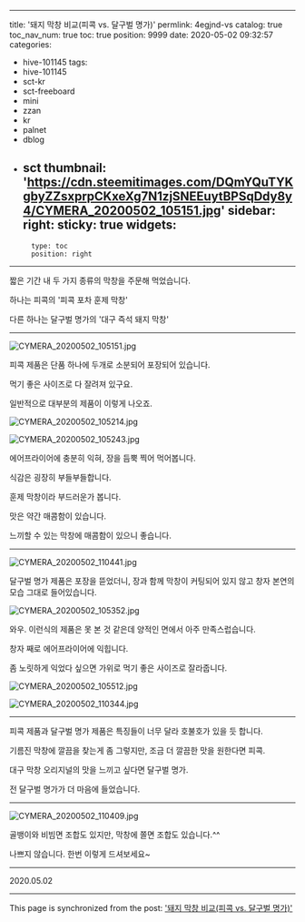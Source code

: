 
---
title: '돼지 막창 비교(피콕 vs. 달구벌 명가)'
permlink: 4egjnd-vs
catalog: true
toc_nav_num: true
toc: true
position: 9999
date: 2020-05-02 09:32:57
categories:
- hive-101145
tags:
- hive-101145
- sct-kr
- sct-freeboard
- mini
- zzan
- kr
- palnet
- dblog
- sct
thumbnail: 'https://cdn.steemitimages.com/DQmYQuTYKgbyZZsxprpCKxeXg7N1zjSNEEuytBPSqDdy8y4/CYMERA_20200502_105151.jpg'
sidebar:
    right:
        sticky: true
widgets:
    -
        type: toc
        position: right
---


짧은 기간 내 두 가지 종류의 막창을 주문해 먹었습니다.

하나는 피콕의 '피콕 포차 훈제 막창'

다른 하나는 달구벌 명가의 '대구 즉석 돼지 막창'

***

![CYMERA_20200502_105151.jpg](https://cdn.steemitimages.com/DQmYQuTYKgbyZZsxprpCKxeXg7N1zjSNEEuytBPSqDdy8y4/CYMERA_20200502_105151.jpg)

피콕 제품은 단품 하나에 두개로 소분되어 포장되어 있습니다.

먹기 좋은 사이즈로 다 잘려져 있구요.

일반적으로 대부분의 제품이 이렇게 나오죠.

​![CYMERA_20200502_105214.jpg](https://cdn.steemitimages.com/DQmSUCQUsbhQH11sPq3p7TRojXkYSk11UvXAXcN23GKpijS/CYMERA_20200502_105214.jpg)

​![CYMERA_20200502_105243.jpg](https://cdn.steemitimages.com/DQmZ3eDeUWfBGpx53hnpbe3hZBz8ZSbNs9zqPR8j3UAYusx/CYMERA_20200502_105243.jpg)

에어프라이어에 충분히 익혀, 장을 듬뿍 찍어 먹어봅니다.

식감은 굉장히 부들부들합니다. 

훈제 막창이라 부드러운가 봅니다.

맛은 약간 매콤함이 있습니다.

느끼할 수 있는 막창에 매콤함이 있으니 좋습니다.

***

![CYMERA_20200502_110441.jpg](https://cdn.steemitimages.com/DQmYxLgRyPm2iM83BipdsFSSARhY89W2PAt3Yb4uvrjvR66/CYMERA_20200502_110441.jpg)

달구벌 명가 제품은 포장을 뜯었더니, 장과 함께 막창이 커팅되어 있지 않고 창자 본연의 모습 그대로 들어있습니다.

![CYMERA_20200502_105352.jpg](https://cdn.steemitimages.com/DQmTGfJLKfTHoDprXjnbdyt2mnjs9UpSjddcG4GcysAEpFL/CYMERA_20200502_105352.jpg)

와우. 이런식의 제품은 못 본 것 같은데 양적인 면에서 아주 만족스럽습니다.

창자 째로 에어프라이어에 익힙니다. 

좀 노릿하게 익었다 싶으면 가위로 먹기 좋은 사이즈로 잘라줍니다.

​![CYMERA_20200502_105512.jpg](https://cdn.steemitimages.com/DQmTt3cuTQcQW8gWZdvmiHwGgRpF5WEDmiwXCt6o7Wcjbui/CYMERA_20200502_105512.jpg)

![CYMERA_20200502_110344.jpg](https://cdn.steemitimages.com/DQmcxs3FiRYMhusWwZHv15RpEUodA4hZsYxnJMZj6st2qum/CYMERA_20200502_110344.jpg)

***

피콕 제품과 달구벌 명가 제품은 특징들이 너무 달라 호불호가 있을 듯 합니다.

기름진 막창에 깔끔을 찾는게 좀 그렇지만, 조금 더 깔끔한 맛을 원한다면 피콕.

대구 막창 오리지널의 맛을 느끼고 싶다면 달구벌 명가.

전 달구벌 명가가 더 마음에 들었습니다.

***

![CYMERA_20200502_110409.jpg](https://cdn.steemitimages.com/DQmX1jbdNarAPWHDkkv1pmw8h5dWB76CcnJHz7CrUWR66Wx/CYMERA_20200502_110409.jpg)


골뱅이와 비빔면 조합도 있지만, 막창에 쫄면 조합도 있습니다.^^

나쁘지 않습니다. 한번 이렇게 드셔보세요~

***

2020.05.02

- - -

This page is synchronized from the post: ['돼지 막창 비교(피콕 vs. 달구벌 명가)'](https://steemit.com/@lucky2015/4egjnd-vs)

